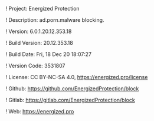 ! Project: Energized Protection

! Description: ad.porn.malware blocking.

! Version: 6.0.1.20.12.353.18

! Build Version: 20.12.353.18

! Build Date: Fri, 18 Dec 20 18:07:27

! Version Code: 3531807

! License: CC BY-NC-SA 4.0, https://energized.pro/license

! Github: https://github.com/EnergizedProtection/block

! Gitlab: https://gitlab.com/EnergizedProtection/block


! Web: https://energized.pro
